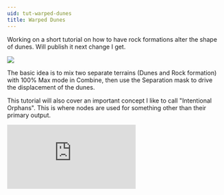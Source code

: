 ```yaml
---
uid: tut-warped-dunes
title: Warped Dunes
---
```


Working on a short tutorial on how to have rock formations alter the shape of dunes. Will publish it next change I get.

![](/images/tut/Warped-Dunes.webp)

The basic idea is to mix two separate terrains (Dunes and Rock formation) with 100% Max mode in Combine, then use the Separation mask to drive the displacement of the dunes.

This tutorial will also cover an important concept I like to call "Intentional Orphans". This is where nodes are used for something other than their primary output.

<div class="embed-responsive embed-responsive-16by9">
<iframe class="embed-responsive-item" src="https://www.youtube-nocookie.com/embed/TwAOWEPD_XM" frameborder="0" allow="accelerometer; autoplay; encrypted-media; gyroscope; picture-in-picture" allowfullscreen></iframe>
</div>